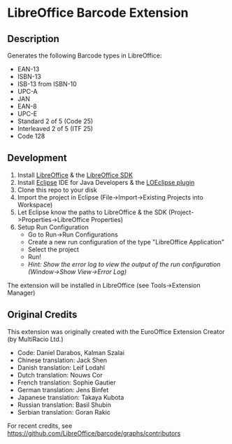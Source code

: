 # LibreOffice Barcode Extension

## Description

Generates the following Barcode types in LibreOffice:
* EAN-13
* ISBN-13
* ISB-13 from ISBN-10
* UPC-A
* JAN
* EAN-8
* UPC-E
* Standard 2 of 5 (Code 25)
* Interleaved 2 of 5 (ITF 25)
* Code 128

## Development

1. Install [LibreOffice](http://www.libreoffice.org/download) & the [LibreOffice SDK](http://www.libreoffice.org/download)
2. Install [Eclipse](http://www.eclipse.org/) IDE for Java Developers & the [LOEclipse plugin](https://marketplace.eclipse.org/content/loeclipse)
3. Clone this repo to your disk
4. Import the project in Eclipse (File->Import->Existing Projects into Workspace)
5. Let Eclipse know the paths to LibreOffice & the SDK (Project->Properties->LibreOffice Properties)
6. Setup Run Configuration
    * Go to Run->Run Configurations
    * Create a new run configuration of the type "LibreOffice Application"
    * Select the project
    * Run!
    * *Hint: Show the error log to view the output of the run configuration (Window->Show View->Error Log)*

The extension will be installed in LibreOffice (see Tools->Extension Manager)

## Original Credits

This extension was originally created with the EuroOffice Extension Creator (by MultiRacio Ltd.)

* Code: Daniel Darabos, Kalman Szalai
* Chinese translation: Jack Shen
* Danish translation: Leif Lodahl
* Dutch translation: Nouws Cor
* French translation: Sophie Gautier
* German translation: Jens Binfet
* Japanese translation: Takaya Kubota
* Russian translation: Basil Shubin
* Serbian translation: Goran Rakic

For recent credits, see https://github.com/LibreOffice/barcode/graphs/contributors
